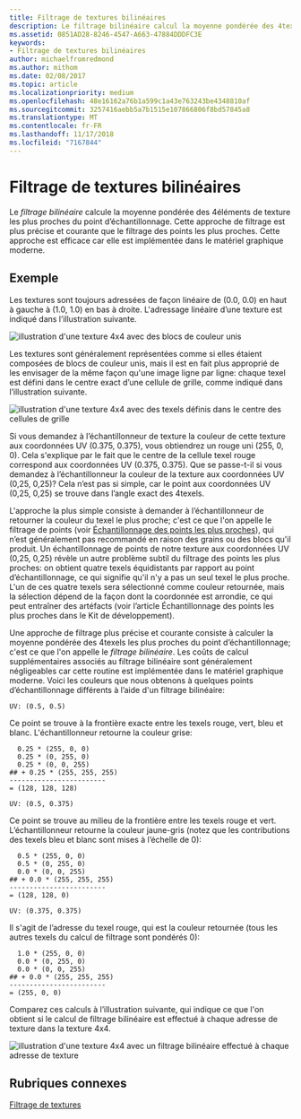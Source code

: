 ```yaml
---
title: Filtrage de textures bilinéaires
description: Le filtrage bilinéaire calcul la moyenne pondérée des 4texels les plus proches du point d'échantillonnage.
ms.assetid: 0851AD28-8246-4547-A663-47884DDDFC3E
keywords:
- Filtrage de textures bilinéaires
author: michaelfromredmond
ms.author: mithom
ms.date: 02/08/2017
ms.topic: article
ms.localizationpriority: medium
ms.openlocfilehash: 48e16162a76b1a599c1a43e763243be4348810af
ms.sourcegitcommit: 3257416aebb5a7b1515e107866806f8bd57845a8
ms.translationtype: MT
ms.contentlocale: fr-FR
ms.lasthandoff: 11/17/2018
ms.locfileid: "7167844"
---
```

# <a name="bilinear-texture-filtering"></a>Filtrage de textures bilinéaires


Le *filtrage bilinéaire* calcule la moyenne pondérée des 4éléments de texture les plus proches du point d’échantillonnage. Cette approche de filtrage est plus précise et courante que le filtrage des points les plus proches. Cette approche est efficace car elle est implémentée dans le matériel graphique moderne.


## <a name="span-idexamplespanspan-idexamplespanspan-idexamplespanexample"></a><span id="Example"></span><span id="example"></span><span id="EXAMPLE"></span>Exemple


Les textures sont toujours adressées de façon linéaire de (0.0, 0.0) en haut à gauche à (1.0, 1.0) en bas à droite. L'adressage linéaire d’une texture est indiqué dans l’illustration suivante.

![illustration d'une texture 4x4 avec des blocs de couleur unis](images/bilinear-fig7a.png)

Les textures sont généralement représentées comme si elles étaient composées de blocs de couleur unis, mais il est en fait plus approprié de les envisager de la même façon qu'une image ligne par ligne: chaque texel est défini dans le centre exact d’une cellule de grille, comme indiqué dans l’illustration suivante.

![illustration d'une texture 4x4 avec des texels définis dans le centre des cellules de grille](images/bilinear-fig7b.png)

Si vous demandez à l’échantillonneur de texture la couleur de cette texture aux coordonnées UV (0.375, 0.375), vous obtiendrez un rouge uni (255, 0, 0). Cela s'explique par le fait que le centre de la cellule texel rouge correspond aux coordonnées UV (0.375, 0.375). Que se passe-t-il si vous demandez à l’échantillonneur la couleur de la texture aux coordonnées UV (0,25, 0,25)? Cela n’est pas si simple, car le point aux coordonnées UV (0,25, 0,25) se trouve dans l’angle exact des 4texels.

L'approche la plus simple consiste à demander à l’échantillonneur de retourner la couleur du texel le plus proche; c'est ce que l'on appelle le filtrage de points (voir [Échantillonnage des points les plus proches](nearest-point-sampling.md)), qui n’est généralement pas recommandé en raison des grains ou des blocs qu'il produit. Un échantillonnage de points de notre texture aux coordonnées UV (0,25, 0,25) révèle un autre problème subtil du filtrage des points les plus proches: on obtient quatre texels équidistants par rapport au point d’échantillonnage, ce qui signifie qu'il n'y a pas un seul texel le plus proche. L'un de ces quatre texels sera sélectionné comme couleur retournée, mais la sélection dépend de la façon dont la coordonnée est arrondie, ce qui peut entraîner des artéfacts (voir l’article Échantillonnage des points les plus proches dans le Kit de développement).

Une approche de filtrage plus précise et courante consiste à calculer la moyenne pondérée des 4texels les plus proches du point d’échantillonnage; c'est ce que l'on appelle le *filtrage bilinéaire*. Les coûts de calcul supplémentaires associés au filtrage bilinéaire sont généralement négligeables car cette routine est implémentée dans le matériel graphique moderne. Voici les couleurs que nous obtenons à quelques points d’échantillonnage différents à l’aide d'un filtrage bilinéaire:

```
UV: (0.5, 0.5)
```

Ce point se trouve à la frontière exacte entre les texels rouge, vert, bleu et blanc. L'échantillonneur retourne la couleur grise:

```
  0.25 * (255, 0, 0)
  0.25 * (0, 255, 0) 
  0.25 * (0, 0, 255) 
## + 0.25 * (255, 255, 255) 
------------------------
= (128, 128, 128)
```

```
UV: (0.5, 0.375)
```

Ce point se trouve au milieu de la frontière entre les texels rouge et vert. L’échantillonneur retourne la couleur jaune-gris (notez que les contributions des texels bleu et blanc sont mises à l’échelle de 0):

```
  0.5 * (255, 0, 0)
  0.5 * (0, 255, 0) 
  0.0 * (0, 0, 255) 
## + 0.0 * (255, 255, 255) 
------------------------
= (128, 128, 0)
```

```
UV: (0.375, 0.375)
```

Il s'agit de l’adresse du texel rouge, qui est la couleur retournée (tous les autres texels du calcul de filtrage sont pondérés 0):

```
  1.0 * (255, 0, 0)
  0.0 * (0, 255, 0) 
  0.0 * (0, 0, 255) 
## + 0.0 * (255, 255, 255) 
------------------------
= (255, 0, 0)
```

Comparez ces calculs à l’illustration suivante, qui indique ce que l'on obtient si le calcul de filtrage bilinéaire est effectué à chaque adresse de texture dans la texture 4x4.

![illustration d'une texture 4x4 avec un filtrage bilinéaire effectué à chaque adresse de texture](images/bilinear-fig7c.jpg)

## <a name="span-idrelated-topicsspanrelated-topics"></a><span id="related-topics"></span>Rubriques connexes


[Filtrage de textures](texture-filtering.md)

 

 




